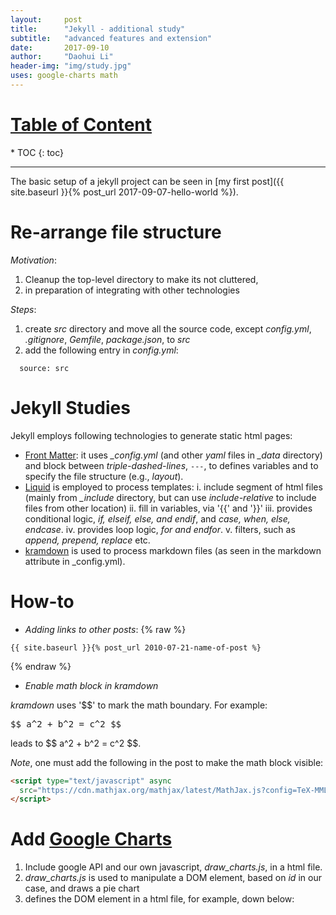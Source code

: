 ```yaml
---
layout:     post
title:      "Jekyll - additional study"
subtitle:   "advanced features and extension"
date:       2017-09-10
author:     "Daohui Li"
header-img: "img/study.jpg"
uses: google-charts math 
---
```


<h1 style="text-decoration:underline;">Table of Content</h1>
* TOC
{: toc}
<hr/>

The basic setup of a jekyll project can be seen in [my first post]({{ site.baseurl }}{% post_url 2017-09-07-hello-world %}). 

# Re-arrange file structure

*Motivation*: 
1. Cleanup the top-level directory to make its not cluttered, 
2. in preparation of integrating with other technologies

*Steps*:
1. create _src_ directory and move all the source code, except _config.yml_, _.gitignore_, _Gemfile_, _package.json_, to _src_
2. add the following entry in _config.yml_:
~~~ text
  source: src
~~~

# Jekyll Studies

Jekyll employs following technologies to generate static html pages:
 - [Front Matter](https://jekyllrb.com/docs/frontmatter/): it uses _\_config.yml_ (and other _yaml_ files in _\_data_ directory) and block between *triple-dashed-lines*, `---`, to defines variables and to specify the file structure (e.g., _layout_).
 - [Liquid](https://shopify.github.io/liquid/) is employed to process templates:
   i. include segment of html files (mainly from _\_include_ directory, but can use _include-relative_ to include files from other location)
   ii. fill in variables, via '{{' and '}}'
   iii. provides conditional logic, _if, elseif, else, and endif_, and _case, when, else, endcase_.
   iv. provides loop logic, _for and endfor_.
   v. filters, such as _append, prepend, replace_ etc.
- [kramdown](https://kramdown.gettalong.org/syntax.html) is used to process markdown files (as seen in the markdown attribute in _config.yml).

# How-to

* *Adding links to other posts*:
{% raw %}
~~~ text
{{ site.baseurl }}{% post_url 2010-07-21-name-of-post %}
~~~
{% endraw %}

* *Enable math block in kramdown*

*kramdown* uses '$$' to mark the math boundary. For example: 
<pre>$$ a^2 + b^2 = c^2 $$</pre> leads to $$ a^2 + b^2 = c^2 $$.

*Note*, one must add the following in the post to make the math block visible:
~~~ html
<script type="text/javascript" async
  src="https://cdn.mathjax.org/mathjax/latest/MathJax.js?config=TeX-MML-AM_CHTML">
</script>
~~~


# Add [Google Charts](https://developers.google.com/chart/)

1. Include google API and our own javascript, _draw\_charts.js_, in a html file.
2. _draw\_charts.js_ is used to manipulate a DOM element, based on _id_ in our case, and draws a pie chart
3. defines the DOM element in a html file, for example, down below:

<div id="google-charts--pie"></div>
